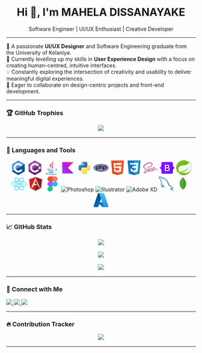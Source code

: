 <h1 align="center">Hi 👋, I'm MAHELA DISSANAYAKE</h1>
<p align="center">
  Software Engineer | UI/UX Enthusiast | Creative Developer 
</p>

---

🎯 A passionate **UI/UX Designer** and Software Engineering graduate from the University of Kelaniya.  
🌱 Currently levelling up my skills in **User Experience Design** with a focus on creating human-centred, intuitive interfaces.  
💡 Constantly exploring the intersection of creativity and usability to deliver meaningful digital experiences.  
🤝 Eager to collaborate on design-centric projects and front-end development.

---

### 🏆 GitHub Trophies

<p align="center">
  <img src="https://github-profile-trophy.vercel.app/?username=maheladissa&theme=darkhub&no-frame=true&margin-w=15&row=1" />
</p>

---

### 🧰 Languages and Tools
<!-- Logos Only: Programming Languages -->
<p align="center">
  <img src="https://raw.githubusercontent.com/devicons/devicon/master/icons/c/c-original.svg" alt="C" width="40" height="40"/>
  <img src="https://raw.githubusercontent.com/devicons/devicon/master/icons/csharp/csharp-original.svg" alt="C#" width="40" height="40"/>
  <img src="https://raw.githubusercontent.com/devicons/devicon/master/icons/java/java-original.svg" alt="Java" width="40" height="40"/>
  <img src="https://raw.githubusercontent.com/devicons/devicon/master/icons/kotlin/kotlin-original.svg" alt="Kotlin" width="40" height="40"/>
  <img src="https://raw.githubusercontent.com/devicons/devicon/master/icons/python/python-original.svg" alt="Python" width="40" height="40"/>
  <img src="https://raw.githubusercontent.com/devicons/devicon/master/icons/php/php-original.svg" alt="PHP" width="40" height="40"/>

<!-- Markup & Styling -->
  <img src="https://raw.githubusercontent.com/devicons/devicon/master/icons/html5/html5-original.svg" alt="HTML5" width="40" height="40"/>
  <img src="https://raw.githubusercontent.com/devicons/devicon/master/icons/css3/css3-original.svg" alt="CSS3" width="40" height="40"/>
  <img src="https://raw.githubusercontent.com/devicons/devicon/master/icons/sass/sass-original.svg" alt="SCSS" width="40" height="40"/>
  <img src="https://raw.githubusercontent.com/devicons/devicon/master/icons/bootstrap/bootstrap-original.svg" alt="Bootstrap" width="40" height="40"/>

<!-- Backend Frameworks -->
  <img src="https://raw.githubusercontent.com/devicons/devicon/master/icons/spring/spring-original.svg" alt="Spring Boot" width="40" height="40"/>

<!-- Frontend Frameworks -->
  <img src="https://raw.githubusercontent.com/devicons/devicon/master/icons/react/react-original.svg" alt="React JS" width="40" height="40"/>
  <img src="https://raw.githubusercontent.com/devicons/devicon/master/icons/angularjs/angularjs-original.svg" alt="Angular JS" width="40" height="40"/>

<!-- Design Tools -->
  <img src="https://raw.githubusercontent.com/devicons/devicon/master/icons/figma/figma-original.svg" alt="Figma" width="40" height="40"/>
  <img src="https://cdn.jsdelivr.net/gh/devicons/devicon/icons/photoshop/photoshop-plain.svg" alt="Photoshop" width="40" height="40"/>
  <img src="https://cdn.jsdelivr.net/gh/devicons/devicon/icons/illustrator/illustrator-plain.svg" alt="Illustrator" width="40" height="40"/>
  <img src="https://cdn.jsdelivr.net/gh/devicons/devicon/icons/xd/xd-plain.svg" alt="Adobe XD" width="40" height="40"/>

<!-- Database Tools -->
  <img src="https://raw.githubusercontent.com/devicons/devicon/master/icons/mysql/mysql-original.svg" alt="MySQL" width="40" height="40"/>
  <img src="https://raw.githubusercontent.com/devicons/devicon/master/icons/mongodb/mongodb-original.svg" alt="MongoDB" width="40" height="40"/>

<!-- Cloud -->
  <img src="https://raw.githubusercontent.com/devicons/devicon/master/icons/azure/azure-original.svg" alt="Azure" width="40" height="40"/>
</p>



---

### 📈 GitHub Stats

<p align="center">
  <img src="https://github-readme-streak-stats.herokuapp.com/?user=maheladissa&theme=dark&hide_border=true" />
</p>

<p align="center">
  <img src="https://github-readme-stats.vercel.app/api?username=maheladissa&show_icons=true&theme=dark&hide_border=true" />
</p>

<p align="center">
  <img src="https://github-readme-stats.vercel.app/api/top-langs/?username=maheladissa&layout=compact&theme=dark&hide_border=true" />
</p>

---

### 🤝 Connect with Me

<p align="left">
  <a href="mailto:maheladissanayake@gmail.com">
    <img src="https://img.shields.io/badge/Email-D14836?style=for-the-badge&logo=gmail&logoColor=white"/>
  </a>
  <a href="https://www.linkedin.com/in/maheladissanayake">
    <img src="https://img.shields.io/badge/LinkedIn-0A66C2?style=for-the-badge&logo=linkedin&logoColor=white"/>
  </a>
  <a href="https://medium.com/@maheladissanayake">
    <img src="https://img.shields.io/badge/Medium-000000?style=for-the-badge&logo=medium&logoColor=white"/>
  </a>
</p>

---

### 🔥 Contribution Tracker

<p align="center">
  <img src="https://github-contribution-stats.vercel.app/api/?username=maheladissa&theme=dark" />
</p>

---
